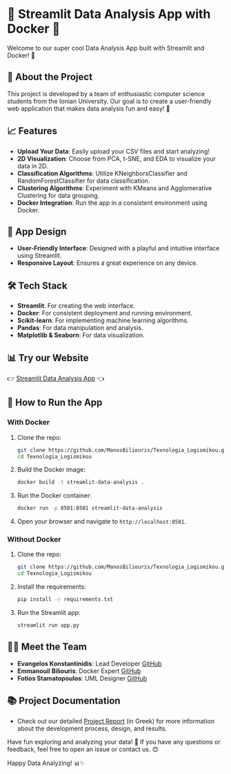 # 🎉 Streamlit Data Analysis App with Docker 🌟

Welcome to our super cool Data Analysis App built with Streamlit and Docker! 🚀

## 🏫 About the Project

This project is developed by a team of enthusiastic computer science students from the Ionian University. Our goal is to create a user-friendly web application that makes data analysis fun and easy! 🥳

## 📈 Features

- **Upload Your Data**: Easily upload your CSV files and start analyzing!
- **2D Visualization**: Choose from PCA, t-SNE, and EDA to visualize your data in 2D.
- **Classification Algorithms**: Utilize KNeighborsClassifier and RandomForestClassifier for data classification.
- **Clustering Algorithms**: Experiment with KMeans and Agglomerative Clustering for data grouping.
- **Docker Integration**: Run the app in a consistent environment using Docker.

## 🎨 App Design

- **User-Friendly Interface**: Designed with a playful and intuitive interface using Streamlit.
- **Responsive Layout**: Ensures a great experience on any device.

## 🛠️ Tech Stack

- **Streamlit**: For creating the web interface.
- **Docker**: For consistent deployment and running environment.
- **Scikit-learn**: For implementing machine learning algorithms.
- **Pandas**: For data manipulation and analysis.
- **Matplotlib & Seaborn**: For data visualization.

## 📊 Try our Website

👉 [Streamlit Data Analysis App](https://softwaretechnology-b42qedritrsylcjthcxrvx.streamlit.app) 👈

## 🚀 How to Run the App

### With Docker

1. Clone the repo:
    ```sh
    git clone https://github.com/ManosBiliouris/Texnologia_Logismikou.git
    cd Texnologia_Logismikou
    ```
2. Build the Docker image:
    ```sh
    docker build -t streamlit-data-analysis .
    ```
3. Run the Docker container:
    ```sh
    docker run -p 8501:8501 streamlit-data-analysis
    ```
4. Open your browser and navigate to `http://localhost:8501`.

### Without Docker

1. Clone the repo:
    ```sh
    git clone https://github.com/ManosBiliouris/Texnologia_Logismikou.git
    cd Texnologia_Logismikou
    ```
2. Install the requirements:
    ```sh
    pip install -r requirements.txt
    ```
3. Run the Streamlit app:
    ```sh
    streamlit run app.py
    ```

## 👨‍💻 Meet the Team

- **Evangelos Konstantinidis**: Lead Developer [GitHub](https://github.com/vag4me)
- **Emmanouil Biliouris**: Docker Expert [GitHub](https://github.com/ManosBiliouris)
- **Fotios Stamatopoulos**: UML Designer [GitHub](https://github.com/FOTAKLAS)

## 📚 Project Documentation

- Check out our detailed [Project Report](https://github.com/ManosBiliouris/Texnologia_Logismikou/blob/main/report.pdf) (in Greek) for more information about the development process, design, and results.

Have fun exploring and analyzing your data! 🎉 If you have any questions or feedback, feel free to open an issue or contact us. 😊

Happy Data Analyzing! 📊✨
